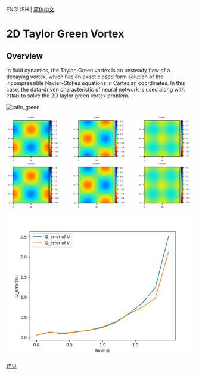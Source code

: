 ENGLISH | [简体中文](README_CN.md)

# 2D Taylor Green Vortex

## Overview

In fluid dynamics, the Taylor–Green vortex is an unsteady flow of a decaying vortex, which has an exact closed form solution of the incompressible Navier–Stokes equations in Cartesian coordinates. In this case, the data-driven characteristic of neural network is used along with `PINNs` to solve the 2D taylor green vortex problem.

![tatlo_green](images/taylor_green.gif)

![flow](images/mid_stage.png)

![Time Error](images/TimeError_30000.png)

[详见](https://gitee.com/mindspore/mindscience/blob/r0.2.0/MindFlow/applications/physics_driven/taylor_green/2d/taylor_green_2D.ipynb)
